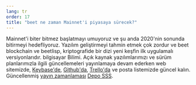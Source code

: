 ```yaml
---
lang: tr
order: 17
title: "beet ne zaman Mainnet'i piyasaya sürecek?"
---
```


Mainnet'i biter bitmez başlatmayı umuyoruz ve şu anda 2020'nin sonunda bitirmeyi hedefliyoruz. Yazılım geliştirmeyi tahmin etmek çok zordur ve beet blockchain ve beetlisp, kriptografide bir dizi yeni keşfin ilk uygulamalı versiyonlarıdır. bilgisayar Bilimi. Açık kaynak yazılımlarımızı ve sürüm planlarımızla ilgili güncellemeleri yayınlamaya devam ederken web sitemizde, [Keybase'de](https://keybase.io/team/beet_network.public), [Github'da](https://github.com/beet-Network/), [Trello'da](https://trello.com/b/ZuNx7sET/engineering-core) ve posta listemizde güncel kalın. Güncellenmiş [yayın zamanlaması](https://github.com/beet-Network/beet-blockchain/wiki/FAQ#when-mainnet) [Depo SSS](https://github.com/beet-Network/beet-blockchain/wiki/FAQ).
